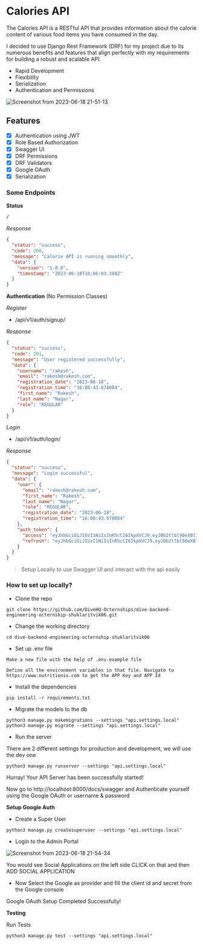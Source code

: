 # Calories API

The Calories API is a RESTful API that provides information about the calorie content of various food items you have consumed in the day.

I decided to use Django Rest Framework (DRF) for my project due to its numerous benefits and features that align perfectly with my requirements for building a robust and scalable API.

- Rapid Development
- Flexibility
- Serialization
- Authentication and Permissions

![Screenshot from 2023-06-18 21-51-13](https://github.com/DiveHQ-Octernships/dive-backend-engineering-octernship-shuklaritvik06/assets/72812470/433b117d-c4e3-4ca3-8396-b4d8ee5c22d5)


## Features

- [x] Authentication using JWT
- [x] Role Based Authorization
- [x] Swagger UI
- [x] DRF Permissions
- [x] DRF Validators
- [x] Google OAuth
- [x] Serialization

### Some Endpoints

**Status**

```markdown
/
```

*Response*

```json
{
  "status": "success",
  "code": 200,
  "message": "Calorie API is running smoothly",
  "data": {
    "version": "1.0.0",
    "timestamp": "2023-06-18T16:06:03.388Z"
  }
}
```

**Authentication** (No Permission Classes)

*Register*

- /api/v1/auth/signup/

*Response*

```json
{
  "status": "success",
  "code": 201,
  "message": "User registered successfully",
  "data": {
    "username": "rakesh",
    "email": "rakesh@rakesh.com",
    "registration_date": "2023-06-18",
    "registration_time": "16:08:43.678004",
    "first_name": "Rakesh",
    "last_name": "Nagar",
    "role": "REGULAR"
  }
}
```

*Login*

- /api/v1/auth/login/

*Response*

```json
{
  "status": "success",
  "message": "Login successful",
  "data": {
    "user": {
      "email": "rakesh@rakesh.com",
      "first_name": "Rakesh",
      "last_name": "Nagar",
      "role": "REGULAR",
      "registration_date": "2023-06-18",
      "registration_time": "16:08:43.678004"
    },
    "auth_token": {
      "access": "eyJhbGciOiJIUzI1NiIsInR5cCI6IkpXVCJ9.eyJ0b2tlbl90eXBlIjoiYWNjZXNzIiwiZXhwIjoxNjg3MTA4MTUyLCJpYXQiOjE2ODcxMDQ1NTIsImp0aSI6IjBkYzE1YmQwZDgzMzQzNmM4MmE1OWY1ZWU3MjRlMDUwIiwidXNlcl9pZCI6MTIsImVtYWlsIjoicmFrZXNoQHJha2VzaC5jb20iLCJyb2xlIjoiUkVHVUxBUiIsImlzcyI6IkRpdmVIUSJ9.hb8SdWEsFaAcUCsr7qkYRrFUummRtIF-JgcletlddX4",
      "refresh": "eyJhbGciOiJIUzI1NiIsInR5cCI6IkpXVCJ9.eyJ0b2tlbl90eXBlIjoicmVmcmVzaCIsImV4cCI6MTY4NzE5MDk1MiwiaWF0IjoxNjg3MTA0NTUyLCJqdGkiOiI5MDY3ZDg3NDI2NGM0Yzc4ODJmNWJjYTU4N2Y0N2ZiYyIsInVzZXJfaWQiOjEyLCJlbWFpbCI6InJha2VzaEByYWtlc2guY29tIiwicm9sZSI6IlJFR1VMQVIiLCJpc3MiOiJEaXZlSFEifQ.Yvo0bkY2yddmlg-ZJyGa2AxrFWs6hbAY2ErVmKoWo_w"
    }
  }
}
```

> Setup Locally to use Swagger UI and interact with the api easily

### How to set up locally?

- Clone the repo

```
git clone https://github.com/DiveHQ-Octernships/dive-backend-engineering-octernship-shuklaritvik06.git
```

- Change the working directory

```
cd dive-backend-engineering-octernship-shuklaritvik06
```

- Set up .env file

```
Make a new file with the help of .env.example file

Define all the environment variables in that file. Navigate to https://www.nutritionix.com to get the APP Key and APP Id
```

- Install the dependencies

```
pip install -r requirements.txt
```

- Migrate the models to the db

```
python3 manage.py makemigrations --settings "api.settings.local"
python3 manage.py migrate --settings "api.settings.local"
```

- Run the server

There are 2 different settings for production and development, we will use the dev one

```
python3 manage.py runserver --settings "api.settings.local"
```

Hurray! Your API Server has been successfully started!

Now go to http://localhost:8000/docs/swagger and Authenticate yourself using the Google OAuth or username & password

**Setup Google Auth**

- Create a Super User

```
python3 manage.py createsuperuser --settings "api.settings.local"
```

- Login to the Admin Portal

![Screenshot from 2023-06-18 21-54-34](https://github.com/DiveHQ-Octernships/dive-backend-engineering-octernship-shuklaritvik06/assets/72812470/153df697-0839-4a48-83af-2f165fc5c8b3)


You would see Social Applications on the left side CLICK on that and then ADD SOCIAL APPLICATION

- Now Select the Google as provider and fill the client id and secret from the Google console

Google OAuth Setup Completed Successfully!


**Testing**

Run Tests

```markdown
python3 manage.py test --settings "api.settings.local"
```
